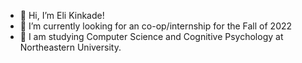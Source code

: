 - 👋 Hi, I’m Eli Kinkade!
- 👀 I’m currently looking for an co-op/internship for the Fall of 2022
- 🌱 I am studying Computer Science and Cognitive Psychology at Northeastern University.

<!---
ekinkade21/ekinkade21 is a ✨ special ✨ repository because its `README.md` (this file) appears on your GitHub profile.
You can click the Preview link to take a look at your changes.
--->
